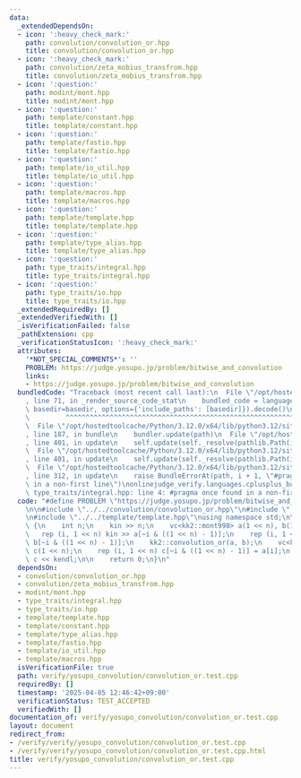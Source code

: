 ```yaml
---
data:
  _extendedDependsOn:
  - icon: ':heavy_check_mark:'
    path: convolution/convolution_or.hpp
    title: convolution/convolution_or.hpp
  - icon: ':heavy_check_mark:'
    path: convolution/zeta_mobius_transfrom.hpp
    title: convolution/zeta_mobius_transfrom.hpp
  - icon: ':question:'
    path: modint/mont.hpp
    title: modint/mont.hpp
  - icon: ':question:'
    path: template/constant.hpp
    title: template/constant.hpp
  - icon: ':question:'
    path: template/fastio.hpp
    title: template/fastio.hpp
  - icon: ':question:'
    path: template/io_util.hpp
    title: template/io_util.hpp
  - icon: ':question:'
    path: template/macros.hpp
    title: template/macros.hpp
  - icon: ':question:'
    path: template/template.hpp
    title: template/template.hpp
  - icon: ':question:'
    path: template/type_alias.hpp
    title: template/type_alias.hpp
  - icon: ':question:'
    path: type_traits/integral.hpp
    title: type_traits/integral.hpp
  - icon: ':question:'
    path: type_traits/io.hpp
    title: type_traits/io.hpp
  _extendedRequiredBy: []
  _extendedVerifiedWith: []
  _isVerificationFailed: false
  _pathExtension: cpp
  _verificationStatusIcon: ':heavy_check_mark:'
  attributes:
    '*NOT_SPECIAL_COMMENTS*': ''
    PROBLEM: https://judge.yosupo.jp/problem/bitwise_and_convolution
    links:
    - https://judge.yosupo.jp/problem/bitwise_and_convolution
  bundledCode: "Traceback (most recent call last):\n  File \"/opt/hostedtoolcache/Python/3.12.0/x64/lib/python3.12/site-packages/onlinejudge_verify/documentation/build.py\"\
    , line 71, in _render_source_code_stat\n    bundled_code = language.bundle(stat.path,\
    \ basedir=basedir, options={'include_paths': [basedir]}).decode()\n          \
    \         ^^^^^^^^^^^^^^^^^^^^^^^^^^^^^^^^^^^^^^^^^^^^^^^^^^^^^^^^^^^^^^^^^^^^^^^^^^^^^^^^^\n\
    \  File \"/opt/hostedtoolcache/Python/3.12.0/x64/lib/python3.12/site-packages/onlinejudge_verify/languages/cplusplus.py\"\
    , line 187, in bundle\n    bundler.update(path)\n  File \"/opt/hostedtoolcache/Python/3.12.0/x64/lib/python3.12/site-packages/onlinejudge_verify/languages/cplusplus_bundle.py\"\
    , line 401, in update\n    self.update(self._resolve(pathlib.Path(included), included_from=path))\n\
    \  File \"/opt/hostedtoolcache/Python/3.12.0/x64/lib/python3.12/site-packages/onlinejudge_verify/languages/cplusplus_bundle.py\"\
    , line 401, in update\n    self.update(self._resolve(pathlib.Path(included), included_from=path))\n\
    \  File \"/opt/hostedtoolcache/Python/3.12.0/x64/lib/python3.12/site-packages/onlinejudge_verify/languages/cplusplus_bundle.py\"\
    , line 312, in update\n    raise BundleErrorAt(path, i + 1, \"#pragma once found\
    \ in a non-first line\")\nonlinejudge_verify.languages.cplusplus_bundle.BundleErrorAt:\
    \ type_traits/integral.hpp: line 4: #pragma once found in a non-first line\n"
  code: "#define PROBLEM \"https://judge.yosupo.jp/problem/bitwise_and_convolution\"\
    \n\n#include \"../../convolution/convolution_or.hpp\"\n#include \"../../modint/mont.hpp\"\
    \n#include \"../../template/template.hpp\"\nusing namespace std;\n\nint main()\
    \ {\n    int n;\n    kin >> n;\n    vc<kk2::mont998> a(1 << n), b(1 << n);\n \
    \   rep (i, 1 << n) kin >> a[~i & ((1 << n) - 1)];\n    rep (i, 1 << n) kin >>\
    \ b[~i & ((1 << n) - 1)];\n    kk2::convolution_or(a, b);\n    vc<kk2::mont998>\
    \ c(1 << n);\n    rep (i, 1 << n) c[~i & ((1 << n) - 1)] = a[i];\n    kout <<\
    \ c << kendl;\n\n    return 0;\n}\n"
  dependsOn:
  - convolution/convolution_or.hpp
  - convolution/zeta_mobius_transfrom.hpp
  - modint/mont.hpp
  - type_traits/integral.hpp
  - type_traits/io.hpp
  - template/template.hpp
  - template/constant.hpp
  - template/type_alias.hpp
  - template/fastio.hpp
  - template/io_util.hpp
  - template/macros.hpp
  isVerificationFile: true
  path: verify/yosupo_convolution/convolution_or.test.cpp
  requiredBy: []
  timestamp: '2025-04-05 12:46:42+09:00'
  verificationStatus: TEST_ACCEPTED
  verifiedWith: []
documentation_of: verify/yosupo_convolution/convolution_or.test.cpp
layout: document
redirect_from:
- /verify/verify/yosupo_convolution/convolution_or.test.cpp
- /verify/verify/yosupo_convolution/convolution_or.test.cpp.html
title: verify/yosupo_convolution/convolution_or.test.cpp
---
```

